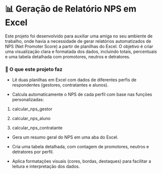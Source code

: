 # 📊 Geração de Relatório NPS em Excel 
Este projeto foi desenvolvido para auxiliar uma amiga no seu ambiente de trabalho, onde havia a necessidade de gerar relatórios automatizados de NPS (Net Promoter Score) a partir de planilhas do Excel. O objetivo é criar uma visualização clara e formatada dos dados, incluindo totais, percentuais e uma tabela detalhada com promotores, neutros e detratores.

### 🧾 O que este projeto faz
* Lê duas planilhas em Excel com dados de diferentes perfis de respondentes (gestores, contratantes e alunos).

* Calcula automaticamente o NPS de cada perfil com base nas funções personalizadas:

1. calcular_nps_gestor

2. calcular_nps_aluno

3. calcular_nps_contratante

* Gera um resumo geral do NPS em uma aba do Excel.

* Cria uma tabela detalhada, com contagem de promotores, neutros e detratores por perfil.

* Aplica formatações visuais (cores, bordas, destaques) para facilitar a leitura e interpretação dos dados.


